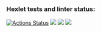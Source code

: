 ### Hexlet tests and linter status:

[![Actions Status](https://github.com/Renatius86/php-project-lvl1/workflows/hexlet-check/badge.svg)](https://github.com/Renatius86/php-project-lvl1/actions)
<a href="https://codeclimate.com/github/Renatius86/php-project-lvl1/maintainability"><img src="https://api.codeclimate.com/v1/badges/4779b2de9c8e4bfd307a/maintainability" /></a>
<a href="https://asciinema.org/a/nseoO4UIXjoTPMg2SlvFmFR61" target="_blank"><img src="https://asciinema.org/a/nseoO4UIXjoTPMg2SlvFmFR61.svg" /></a>
<a href="https://asciinema.org/a/Gt9hcQxDjO7brTLGg2JZHYjUq" target="_blank"><img src="https://asciinema.org/a/Gt9hcQxDjO7brTLGg2JZHYjUq.svg" /></a>
